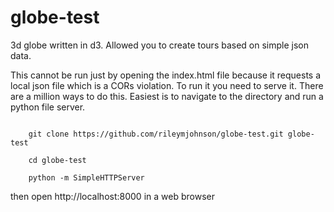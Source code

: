 # globe-test
3d globe written in d3. Allowed you to create tours based on simple json data.

This cannot be run just by opening the index.html file because it requests a local json file which is a CORs violation. To run it you need to serve it. There are a million ways to do this. Easiest is to navigate to the directory and run a python file server.

<code>
	git clone https://github.com/rileymjohnson/globe-test.git globe-test
</code>

<code>
	cd globe-test
</code>

<code>
	python -m SimpleHTTPServer
</code>

then open http://localhost:8000 in a web browser